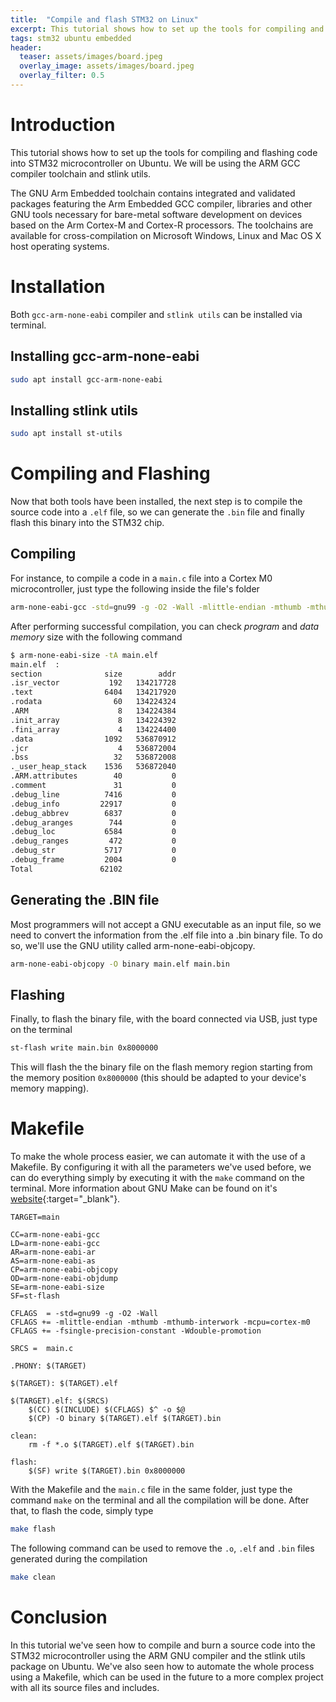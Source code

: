 ```yaml
---
title:  "Compile and flash STM32 on Linux"
excerpt: This tutorial shows how to set up the tools for compiling and flashing code into STM32 microcontroller on Ubuntu.
tags: stm32 ubuntu embedded
header:
  teaser: assets/images/board.jpeg
  overlay_image: assets/images/board.jpeg
  overlay_filter: 0.5
---
```


# Introduction
This tutorial shows how to set up the tools for compiling and flashing code into STM32 microcontroller on Ubuntu. We will be using the ARM GCC compiler toolchain and stlink utils.

The GNU Arm Embedded toolchain contains integrated and validated packages featuring the Arm Embedded GCC compiler, libraries and other GNU tools necessary for bare-metal software development on devices based on the Arm Cortex-M and Cortex-R processors. The toolchains are available for cross-compilation on Microsoft Windows, Linux and Mac OS X host operating systems.

# Installation
Both ```gcc-arm-none-eabi``` compiler and ```stlink utils``` can be installed via terminal.

## Installing gcc-arm-none-eabi
```bash
sudo apt install gcc-arm-none-eabi
```

## Installing stlink utils
```bash
sudo apt install st-utils
```

# Compiling and Flashing
Now that both tools have been installed, the next step is to compile the source code into a ```.elf``` file, so we can generate the ```.bin``` file and finally flash this binary into the STM32 chip.

## Compiling
For instance, to compile a code in a ```main.c``` file into a Cortex M0 microcontroller, just type the following inside the file's folder

```bash
arm-none-eabi-gcc -std=gnu99 -g -O2 -Wall -mlittle-endian -mthumb -mthumb-interwork -mcpu=cortex-m0 -fsingle-precision-constant -Wdouble-promotion main.c -o main.elf
```

After performing successful compilation, you can check *program* and *data memory* size with the following command

```bash
$ arm-none-eabi-size -tA main.elf 
main.elf  :
section              size        addr
.isr_vector           192   134217728
.text                6404   134217920
.rodata                60   134224324
.ARM                    8   134224384
.init_array             8   134224392
.fini_array             4   134224400
.data                1092   536870912
.jcr                    4   536872004
.bss                   32   536872008
._user_heap_stack    1536   536872040
.ARM.attributes        40           0
.comment               31           0
.debug_line          7416           0
.debug_info         22917           0
.debug_abbrev        6837           0
.debug_aranges        744           0
.debug_loc           6584           0
.debug_ranges         472           0
.debug_str           5717           0
.debug_frame         2004           0
Total               62102
```

## Generating the .BIN file
Most programmers will not accept a GNU executable as an input file, so we need to convert the information from the .elf file into a .bin binary file. To do so, we'll use the GNU utility called arm-none-eabi-objcopy.

```bash
arm-none-eabi-objcopy -O binary main.elf main.bin
```

## Flashing
Finally, to flash the binary file, with the board connected via USB, just type on the terminal

```bash
st-flash write main.bin 0x8000000
```

This will flash the the binary file on the flash memory region starting from the memory position ```0x8000000``` (this should be adapted to your device's memory mapping).

# Makefile
To make the whole process easier, we can automate it with the use of a Makefile. By configuring it with all the parameters we've used before, we can do everything simply by executing it with the ```make``` command on the terminal. More information about GNU Make can be found on it's [website](https://www.gnu.org/software/make/manual/make.html){:target="_blank"}.

```make
TARGET=main

CC=arm-none-eabi-gcc
LD=arm-none-eabi-gcc
AR=arm-none-eabi-ar
AS=arm-none-eabi-as
CP=arm-none-eabi-objcopy
OD=arm-none-eabi-objdump
SE=arm-none-eabi-size
SF=st-flash

CFLAGS  = -std=gnu99 -g -O2 -Wall
CFLAGS += -mlittle-endian -mthumb -mthumb-interwork -mcpu=cortex-m0
CFLAGS += -fsingle-precision-constant -Wdouble-promotion

SRCS =  main.c

.PHONY: $(TARGET)

$(TARGET): $(TARGET).elf

$(TARGET).elf: $(SRCS)
    $(CC) $(INCLUDE) $(CFLAGS) $^ -o $@
    $(CP) -O binary $(TARGET).elf $(TARGET).bin

clean:
    rm -f *.o $(TARGET).elf $(TARGET).bin

flash:
    $(SF) write $(TARGET).bin 0x8000000
```

With the Makefile and the ```main.c``` file in the same folder, just type the command ```make``` on the terminal and all the compilation will be done. After that, to flash the code, simply type

```bash
make flash
```

The following command can be used to remove the ```.o```, ```.elf``` and ```.bin``` files generated during the compilation

```bash
make clean
```

# Conclusion
In this tutorial we've seen how to compile and burn a source code into the STM32 microcontroller using the ARM GNU compiler and the stlink utils package on Ubuntu. We've also seen how to automate the whole process using a Makefile, which can be used in the future to a more complex project with all its source files and includes.